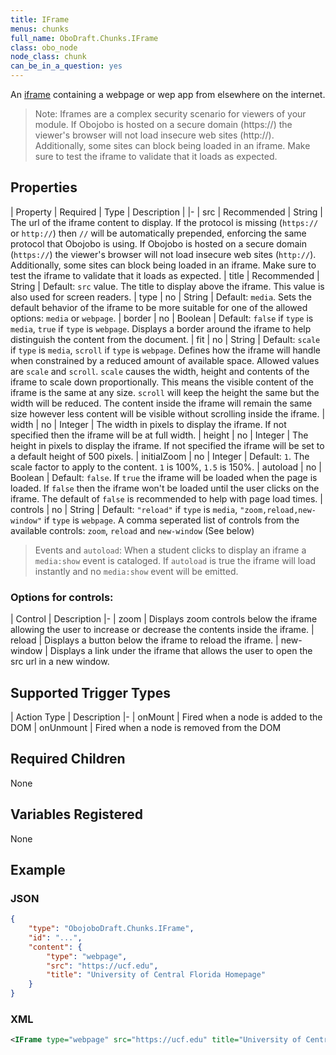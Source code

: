 ```yaml
---
title: IFrame
menus: chunks
full_name: OboDraft.Chunks.IFrame
class: obo_node
node_class: chunk
can_be_in_a_question: yes
---
```


An [iframe](https://developer.mozilla.org/en-US/docs/Web/HTML/Element/iframe) containing a webpage or wep app from elsewhere on the internet.

> Note: Iframes are a complex security scenario for viewers of your module. If Obojobo is hosted on a secure domain (https://) the viewer's browser will not load insecure web sites (http://). Additionally, some sites can block being loaded in an iframe. Make sure to test the iframe to validate that it loads as expected.

## Properties

| Property | Required | Type | Description |
|-
| src | Recommended | String | The url of the iframe content to display. If the protocol is missing (`https://` or `http://`) then `//` will be automatically prepended, enforcing the same protocol that Obojobo is using. If Obojobo is hosted on a secure domain (`https://`) the viewer's browser will not load insecure web sites (`http://`). Additionally, some sites can block being loaded in an iframe. Make sure to test the iframe to validate that it loads as expected.
| title | Recommended | String | Default: `src` value. The title to display above the iframe. This value is also used for screen readers.
| type | no | String | Default: `media`. Sets the default behavior of the iframe to be more suitable for one of the allowed options: `media` or `webpage`.
| border | no | Boolean | Default: `false` if `type` is `media`, `true` if `type` is `webpage`. Displays a border around the iframe to help distinguish the content from the document.
| fit | no | String | Default: `scale` if `type` is `media`, `scroll` if `type` is `webpage`. Defines how the iframe will handle when constrained by a reduced amount of available space. Allowed values are `scale` and `scroll`. `scale` causes the width, height and contents of the iframe to scale down proportionally. This means the visible content of the iframe is the same at any size. `scroll` will keep the height the same but the width will be reduced. The content inside the iframe will remain the same size however less content will be visible without scrolling inside the iframe.
| width | no | Integer | The width in pixels to display the iframe. If not specified then the iframe will be at full width.
| height | no | Integer | The height in pixels to display the iframe. If not specified the iframe will be set to a default height of 500 pixels.
| initialZoom | no | Integer | Default: `1`. The scale factor to apply to the content. `1` is 100%, `1.5` is 150%.
| autoload | no | Boolean | Default: `false`. If `true` the iframe will be loaded when the page is loaded. If `false` then the iframe won't be loaded until the user clicks on the iframe. The default of `false` is recommended to help with page load times.
| controls | no | String | Default: `"reload"` if `type` is `media`, `"zoom,reload,new-window"` if `type` is `webpage`. A comma seperated list of controls from the available controls: `zoom`, `reload` and `new-window` (See below)

> Events and `autoload`: When a student clicks to display an iframe a `media:show` event is cataloged. If `autoload` is true the iframe will load instantly and no `media:show` event will be emitted.

### Options for controls:

| Control | Description
|-
| zoom | Displays zoom controls below the iframe allowing the user to increase or decrease the contents inside the iframe.
| reload | Displays a button below the iframe to reload the iframe.
| new-window | Displays a link under the iframe that allows the user to open the src url in a new window.

## Supported Trigger Types

| Action Type | Description
|-
| onMount | Fired when a node is added to the DOM
| onUnmount | Fired when a node is removed from the DOM

## Required Children

None

## Variables Registered

None

## Example

### JSON

```json
{
	"type": "ObojoboDraft.Chunks.IFrame",
	"id": "...",
	"content": {
		"type": "webpage",
		"src": "https://ucf.edu",
		"title": "University of Central Florida Homepage"
	}
}
```

### XML

```xml
<IFrame type="webpage" src="https://ucf.edu" title="University of Central Florida Homepage" />
```
